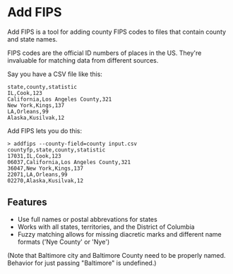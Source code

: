 # Add FIPS

Add FIPS is a tool for adding county FIPS codes to files that contain county and state names.

FIPS codes are the official ID numbers of places in the US. They're invaluable for matching data from  different sources.

Say you have a CSV file like this:

```csv
state,county,statistic
IL,Cook,123
California,Los Angeles County,321
New York,Kings,137
LA,Orleans,99
Alaska,Kusilvak,12
```

Add FIPS lets you do this:
```
> addfips --county-field=county input.csv
countyfp,state,county,statistic
17031,IL,Cook,123
06037,California,Los Angeles County,321
36047,New York,Kings,137
22071,LA,Orleans,99
02270,Alaska,Kusilvak,12
```

## Features

* Use full names or postal abbrevations for states
* Works with all states, territories, and the District of Columbia
* Fuzzy matching allows for missing diacretic marks and different name formats ('Nye County' or 'Nye')

(Note that Baltimore city and Baltimore County need to be properly named. Behavior for just passing "Baltimore" is undefined.)